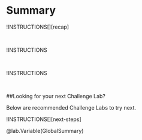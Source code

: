 # <x-l8>Summary</x-l8> 

!INSTRUCTIONS[][recap] 

<br> 

!INSTRUCTIONS[](https://raw.githubusercontent.com/LODSContent/ChallengeLabs_Resources/master/LanguageFiles/Summary-@lab.Variable(difficulty)-ML.md) 

<br> 

!INSTRUCTIONS[](https://raw.githubusercontent.com/LODSContent/ChallengeLabs_Resources/master/LanguageFiles/Feedback-ML.md)

<br> 

##<x-l8>Looking for your next Challenge Lab?</x-l8> 

<x-l8>Below are recommended Challenge Labs to try next.</x-l8> 

!INSTRUCTIONS[][next-steps] 

@lab.Variable(GlobalSummary) 
